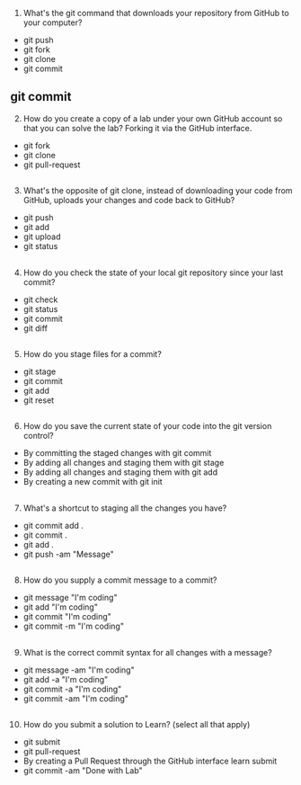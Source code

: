 1. What's the git command that downloads your repository from GitHub to your computer?

- git push
- git fork
- git clone
- git commit
## git commit

2. How do you create a copy of a lab under your own GitHub account so that you can solve the lab?
Forking it via the GitHub interface.
- git fork
- git clone
- git pull-request
##
3. What's the opposite of git clone, instead of downloading your code from GitHub, uploads your changes and code back to GitHub?

- git push
- git add
- git upload
- git status
##
4. How do you check the state of your local git repository since your last commit?

- git check
- git status
- git commit
- git diff
##
5. How do you stage files for a commit?

- git stage
- git commit
- git add
- git reset
##
6. How do you save the current state of your code into the git version control?

- By committing the staged changes with git commit
- By adding all changes and staging them with git stage
- By adding all changes and staging them with git add
- By creating a new commit with git init
##
7. What's a shortcut to staging all the changes you have?

- git commit add .
- git commit .
- git add .
- git push -am "Message"
##
8. How do you supply a commit message to a commit?

- git message "I'm coding"
- git add "I'm coding"
- git commit "I'm coding"
- git commit -m "I'm coding"
##
9. What is the correct commit syntax for all changes with a message?

- git message -am "I'm coding"
- git add -a "I'm coding"
- git commit -a "I'm coding"
- git commit -am "I'm coding"
##
10. How do you submit a solution to Learn? (select all that apply)

- git submit
- git pull-request
- By creating a Pull Request through the GitHub interface
learn submit
- git commit -am "Done with Lab"
##